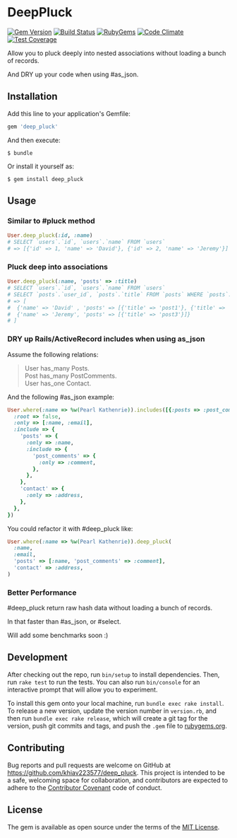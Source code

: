 # DeepPluck

[![Gem Version](https://img.shields.io/gem/v/deep_pluck.svg?style=flat)](http://rubygems.org/gems/deep_pluck)
[![Build Status](https://travis-ci.org/khiav223577/deep_pluck.svg?branch=master)](https://travis-ci.org/khiav223577/deep_pluck)
[![RubyGems](http://img.shields.io/gem/dt/deep_pluck.svg?style=flat)](http://rubygems.org/gems/deep_pluck)
[![Code Climate](https://codeclimate.com/github/khiav223577/deep_pluck/badges/gpa.svg)](https://codeclimate.com/github/khiav223577/deep_pluck)
[![Test Coverage](https://codeclimate.com/github/khiav223577/deep_pluck/badges/coverage.svg)](https://codeclimate.com/github/khiav223577/deep_pluck/coverage)

Allow you to pluck deeply into nested associations without loading a bunch of records.

And DRY up your code when using #as_json.


## Installation

Add this line to your application's Gemfile:

```ruby
gem 'deep_pluck'
```

And then execute:

    $ bundle

Or install it yourself as:

    $ gem install deep_pluck

## Usage

### Similar to #pluck method
```rb
User.deep_pluck(:id, :name)
# SELECT `users`.`id`, `users`.`name` FROM `users` 
# => [{'id' => 1, 'name' => 'David'}, {'id' => 2, 'name' => 'Jeremy'}]
```

### Pluck deep into associations
```rb
User.deep_pluck(:name, 'posts' => :title)
# SELECT `users`.`id`, `users`.`name` FROM `users`
# SELECT `posts`.`user_id`, `posts`.`title` FROM `posts` WHERE `posts`.`user_id` IN (1, 2)
# => [
#  {'name' => 'David' , 'posts' => [{'title' => 'post1'}, {'title' => 'post2'}]}, 
#  {'name' => 'Jeremy', 'posts' => [{'title' => 'post3'}]}
# ]
```

### DRY up Rails/ActiveRecord includes when using as_json

Assume the following relations:

> User has_many Posts.<br>
> Post has_many PostComments.<br>
> User has_one Contact.<br>

And the following #as_json example:
```rb
User.where(:name => %w(Pearl Kathenrie)).includes([{:posts => :post_comments}, :contact]).as_json({
  :root => false,
  :only => [:name, :email], 
  :include => {
    'posts' => {
      :only => :name, 
      :include => {
        'post_comments' => {
          :only => :comment,
        },
      },
    },
    'contact' => {
      :only => :address,
    },
  },
})

```
You could refactor it with #deep_pluck like:
```rb
User.where(:name => %w(Pearl Kathenrie)).deep_pluck(
  :name, 
  :email, 
  'posts' => [:name, 'post_comments' => :comment], 
  'contact' => :address,
)
```

### Better Performance

#deep_pluck return raw hash data without loading a bunch of records.

In that faster than #as_json, or #select.

Will add some benchmarks soon :)


## Development

After checking out the repo, run `bin/setup` to install dependencies. Then, run `rake test` to run the tests. You can also run `bin/console` for an interactive prompt that will allow you to experiment.

To install this gem onto your local machine, run `bundle exec rake install`. To release a new version, update the version number in `version.rb`, and then run `bundle exec rake release`, which will create a git tag for the version, push git commits and tags, and push the `.gem` file to [rubygems.org](https://rubygems.org).

## Contributing

Bug reports and pull requests are welcome on GitHub at https://github.com/khiav223577/deep_pluck. This project is intended to be a safe, welcoming space for collaboration, and contributors are expected to adhere to the [Contributor Covenant](http://contributor-covenant.org) code of conduct.


## License

The gem is available as open source under the terms of the [MIT License](http://opensource.org/licenses/MIT).

